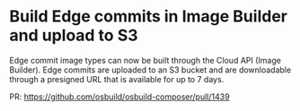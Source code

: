 # Build Edge commits in Image Builder and upload to S3

Edge commit image types can now be built through the Cloud API (Image Builder).  Edge commits are uploaded to an S3 bucket and are downloadable through a presigned URL that is available for up to 7 days.

PR: https://github.com/osbuild/osbuild-composer/pull/1439
